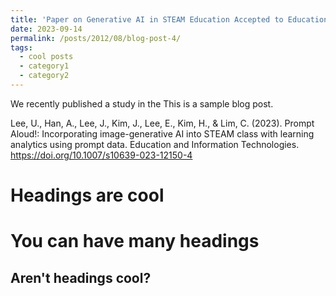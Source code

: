 ```yaml
---
title: 'Paper on Generative AI in STEAM Education Accepted to Education and Information Technologies'
date: 2023-09-14
permalink: /posts/2012/08/blog-post-4/
tags:
  - cool posts
  - category1
  - category2
---
```


We recently published a study in the This is a sample blog post.

Lee, U., Han, A., Lee, J., Kim, J., Lee, E., Kim, H., & Lim, C. (2023). Prompt Aloud!: Incorporating image-generative AI into STEAM class with learning analytics using prompt data. Education and Information Technologies. https://doi.org/10.1007/s10639-023-12150-4  


Headings are cool
======

You can have many headings
======

Aren't headings cool?
------
